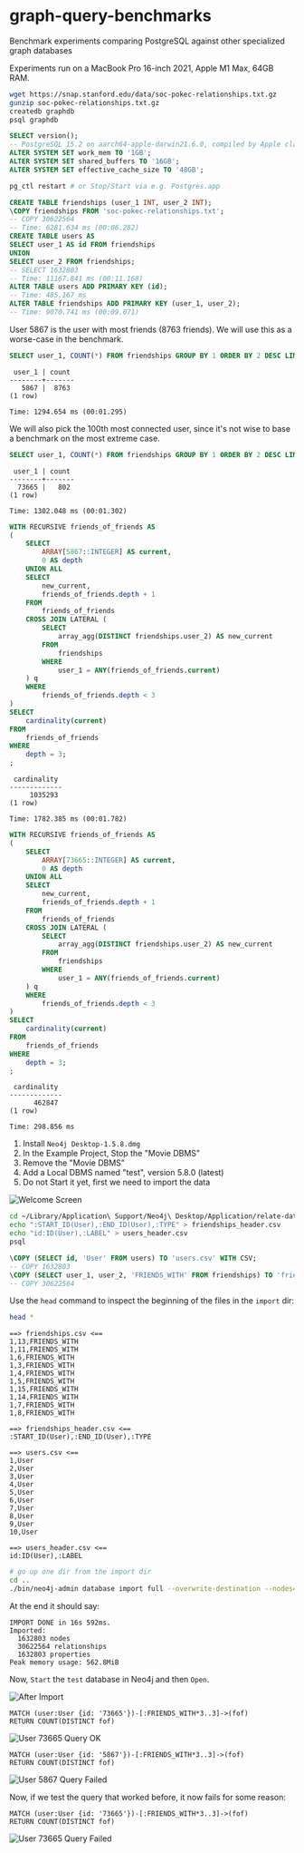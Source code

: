 # graph-query-benchmarks
Benchmark experiments comparing PostgreSQL against other specialized graph databases

Experiments run on a MacBook Pro 16-inch 2021, Apple M1 Max, 64GB RAM.

```sh
wget https://snap.stanford.edu/data/soc-pokec-relationships.txt.gz
gunzip soc-pokec-relationships.txt.gz
createdb graphdb
psql graphdb
```

```sql
SELECT version();
-- PostgreSQL 15.2 on aarch64-apple-darwin21.6.0, compiled by Apple clang version 14.0.0 (clang-1400.0.29.102), 64-bit
ALTER SYSTEM SET work_mem TO '1GB';
ALTER SYSTEM SET shared_buffers TO '16GB';
ALTER SYSTEM SET effective_cache_size TO '48GB';
```

```sh
pg_ctl restart # or Stop/Start via e.g. Postgres.app
```

```sql
CREATE TABLE friendships (user_1 INT, user_2 INT);
\COPY friendships FROM 'soc-pokec-relationships.txt';
-- COPY 30622564
-- Time: 6281.634 ms (00:06.282)
CREATE TABLE users AS
SELECT user_1 AS id FROM friendships
UNION
SELECT user_2 FROM friendships;
-- SELECT 1632803
-- Time: 11167.841 ms (00:11.168)
ALTER TABLE users ADD PRIMARY KEY (id);
-- Time: 485.167 ms
ALTER TABLE friendships ADD PRIMARY KEY (user_1, user_2);
-- Time: 9070.741 ms (00:09.071)
```

User 5867 is the user with most friends (8763 friends).
We will use this as a worse-case in the benchmark.


```sql
SELECT user_1, COUNT(*) FROM friendships GROUP BY 1 ORDER BY 2 DESC LIMIT 1;
```
```
 user_1 | count
--------+-------
   5867 |  8763
(1 row)

Time: 1294.654 ms (00:01.295)
```

We will also pick the 100th most connected user, since it's not wise to base
a benchmark on the most extreme case.

```sql
SELECT user_1, COUNT(*) FROM friendships GROUP BY 1 ORDER BY 2 DESC LIMIT 1 OFFSET 100;
```
```
 user_1 | count
--------+-------
  73665 |   802
(1 row)

Time: 1302.048 ms (00:01.302)
```

```sql
WITH RECURSIVE friends_of_friends AS
(
    SELECT 
        ARRAY[5867::INTEGER] AS current,
        0 AS depth
    UNION ALL
    SELECT
        new_current,
        friends_of_friends.depth + 1
    FROM
        friends_of_friends
    CROSS JOIN LATERAL (
        SELECT
            array_agg(DISTINCT friendships.user_2) AS new_current
        FROM
            friendships
        WHERE
            user_1 = ANY(friends_of_friends.current)
    ) q
    WHERE
        friends_of_friends.depth < 3
)
SELECT
    cardinality(current)
FROM
    friends_of_friends
WHERE
    depth = 3;
;
```
```
 cardinality
-------------
     1035293
(1 row)

Time: 1782.385 ms (00:01.782)
```

```sql
WITH RECURSIVE friends_of_friends AS
(
    SELECT 
        ARRAY[73665::INTEGER] AS current,
        0 AS depth
    UNION ALL
    SELECT
        new_current,
        friends_of_friends.depth + 1
    FROM
        friends_of_friends
    CROSS JOIN LATERAL (
        SELECT
            array_agg(DISTINCT friendships.user_2) AS new_current
        FROM
            friendships
        WHERE
            user_1 = ANY(friends_of_friends.current)
    ) q
    WHERE
        friends_of_friends.depth < 3
)
SELECT
    cardinality(current)
FROM
    friends_of_friends
WHERE
    depth = 3;
;
```
```
 cardinality
-------------
      462847
(1 row)

Time: 298.856 ms
```

1. Install `Neo4j Desktop-1.5.8.dmg`
2. In the Example Project, Stop the "Movie DBMS"
3. Remove the "Movie DBMS"
4. Add a Local DBMS named "test", version 5.8.0 (latest)
5. Do not Start it yet, first we need to import the data

![Welcome Screen](1-neo4j-welcome-screen.png)

```sh
cd ~/Library/Application\ Support/Neo4j\ Desktop/Application/relate-data/dbmss/dbms-*/import
echo ":START_ID(User),:END_ID(User),:TYPE" > friendships_header.csv
echo "id:ID(User),:LABEL" > users_header.csv
psql
```

```sql
\COPY (SELECT id, 'User' FROM users) TO 'users.csv' WITH CSV;
-- COPY 1632803
\COPY (SELECT user_1, user_2, 'FRIENDS_WITH' FROM friendships) TO 'friendships.csv' WITH CSV;
-- COPY 30622564
```

Use the `head` command to inspect the beginning of the files in the `import` dir:

```sh
head *
```

```
==> friendships.csv <==
1,13,FRIENDS_WITH
1,11,FRIENDS_WITH
1,6,FRIENDS_WITH
1,3,FRIENDS_WITH
1,4,FRIENDS_WITH
1,5,FRIENDS_WITH
1,15,FRIENDS_WITH
1,14,FRIENDS_WITH
1,7,FRIENDS_WITH
1,8,FRIENDS_WITH

==> friendships_header.csv <==
:START_ID(User),:END_ID(User),:TYPE

==> users.csv <==
1,User
2,User
3,User
4,User
5,User
6,User
7,User
8,User
9,User
10,User

==> users_header.csv <==
id:ID(User),:LABEL
```

```sh
# go up one dir from the import dir
cd ..
./bin/neo4j-admin database import full --overwrite-destination --nodes=User=import/users_header.csv,import/users.csv --relationships=FRIENDS_WIDTH=import/friendships_header.csv,import/friendships.csv neo4j
```

At the end it should say:

```
IMPORT DONE in 16s 592ms.
Imported:
  1632803 nodes
  30622564 relationships
  1632803 properties
Peak memory usage: 562.8MiB
```

Now, `Start` the `test` database in Neo4j and then `Open`.

![After Import](2-neo4-after-import.png)

```cypher
MATCH (user:User {id: '73665'})-[:FRIENDS_WITH*3..3]->(fof)
RETURN COUNT(DISTINCT fof)
```

![User 73665 Query OK](3-neo4j-user-73665-query-ok.png)

```cypher
MATCH (user:User {id: '5867'})-[:FRIENDS_WITH*3..3]->(fof)
RETURN COUNT(DISTINCT fof)
```

![User 5867 Query Failed](4-neo4j-user-5867-query-failed.png)

Now, if we test the query that worked before, it now fails for some reason:

```cypher
MATCH (user:User {id: '73665'})-[:FRIENDS_WITH*3..3]->(fof)
RETURN COUNT(DISTINCT fof)
```

![User 73665 Query Failed](5-neo4j-user-73665-query-failed.png)

